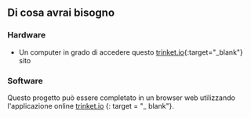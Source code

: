 ## Di cosa avrai bisogno

### Hardware

+ Un computer in grado di accedere questo [trinket.io](https://trinket.io){:target="_blank"} sito

### Software

Questo progetto può essere completato in un browser web utilizzando l'applicazione online [trinket.io](https://trinket.io) {: target = "_ blank"}.